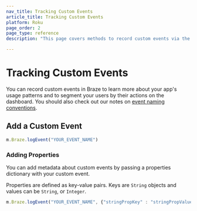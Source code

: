 ```yaml
---
nav_title: Tracking Custom Events
article_title: Tracking Custom Events
platform: Roku
page_order: 2
page_type: reference
description: "This page covers methods to record custom events via the Braze SDK."

---
```


# Tracking Custom Events

You can record custom events in Braze to learn more about your app's usage patterns and to segment your users by their actions on the dashboard. You should also check out our notes on [event naming conventions]({{site.baseurl}}/user_guide/data_and_analytics/custom_data/event_naming_conventions/).

## Add a Custom Event

```javascript
m.Braze.logEvent("YOUR_EVENT_NAME")
```

### Adding Properties

You can add metadata about custom events by passing a properties dictionary with your custom event.

Properties are defined as key-value pairs.  Keys are `String` objects and values can be `String`, or `Integer`.

```javascript
m.Braze.logEvent("YOUR_EVENT_NAME", {"stringPropKey" : "stringPropValue", "intPropKey" : Integer intPropValue})
```

